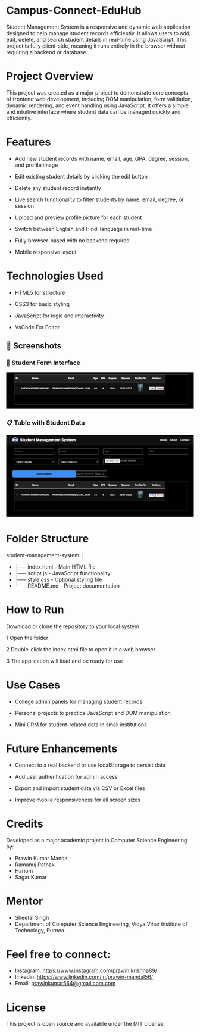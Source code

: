 # Campus-Connect-EduHub
Student Management System is a responsive and dynamic web application designed to help manage student records efficiently. It allows users to add, edit, delete, and search student details in real-time using JavaScript. This project is fully client-side, meaning it runs entirely in the browser without requiring a backend or database.

# Project Overview
This project was created as a major project to demonstrate core concepts of frontend web development, including DOM manipulation, form validation, dynamic rendering, and event handling using JavaScript. It offers a simple and intuitive interface where student data can be managed quickly and efficiently.

# Features
- Add new student records with name, email, age, GPA, degree, session, and profile image

- Edit existing student details by clicking the edit button

- Delete any student record instantly

- Live search functionality to filter students by name, email, degree, or session

- Upload and preview profile picture for each student

- Switch between English and Hindi language in real-time

- Fully browser-based with no backend required

- Mobile responsive layout

# Technologies Used
- HTML5 for structure

- CSS3 for basic styling

- JavaScript for logic and interactivity

- VsCode For Editor

## 📸 Screenshots
### 🧾 Student Form Interface  
 ![Student Table](tablewithdata.png)

### 📋 Table with Student Data  
![Student Table](studentform.png)
  
# Folder Structure
student-management-system
│
- ├── index.html - Main HTML file
- ├── script.js - JavaScript functionality
- ├── style.css - Optional styling file
- └── README.md - Project documentation

# How to Run
Download or clone the repository to your local system

1 Open the folder

2 Double-click the index.html file to open it in a web browser

3 The application will load and be ready for use

# Use Cases
- College admin panels for managing student records

- Personal projects to practice JavaScript and DOM manipulation

- Mini CRM for student-related data in small institutions

# Future Enhancements
- Connect to a real backend or use localStorage to persist data

- Add user authentication for admin access

- Export and import student data via CSV or Excel files

- Improve mobile responsiveness for all screen sizes

# Credits
Developed as a major academic project in Computer Science Engineering by:
- Prawin Kumar Mandal
- Ramanuj Pathak
- Hariom
- Sagar Kumar

# Mentor
- Sheetal Singh
- Department of Computer Science Engineering, Vidya Vihar Institute of Technology, Purnea.

# Feel free to connect:

- Instagram: https://www.instagram.com/prawin.krishna89/
- linkedin: https://www.linkedin.com/in/prawin-mandal56/
- Email: prawinkumar564@gmail.com.com

# License
This project is open source and available under the MIT License.
